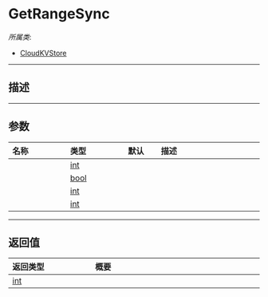 # GetRangeSync

*所属类*:
* [CloudKVStore](/Api/Classes/Cloud/CloudKVStore.md)
------------------------------------------------------------------------------------------
## 描述



------------------------------------------------------------------------------------------
## 参数

|<div style="width:100px">名称</div>|<div style="width:100px">类型</div>|<div style="width:50px">默认</div>|<div style="width:350px">描述</div>|
|:---|:---|:---|:---|
||[int](/Api/DataType/Number.md)|||
||[bool](/Api/DataType/Bool.md)|||
||[int](/Api/DataType/Number.md)|||
||[int](/Api/DataType/Number.md)|||

------------------------------------------------------------------------------------------
## 返回值

|<div style="width:150px">返回类型</div>|<div style="width:520px">概要</div>|
|:---|:---|
|[int](/Api/DataType/Number.md)||
